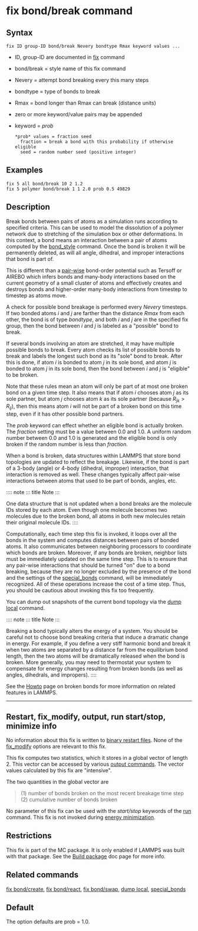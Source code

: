 # fix bond/break command

## Syntax

``` LAMMPS
fix ID group-ID bond/break Nevery bondtype Rmax keyword values ...
```

-   ID, group-ID are documented in [fix](fix) command

-   bond/break = style name of this fix command

-   Nevery = attempt bond breaking every this many steps

-   bondtype = type of bonds to break

-   Rmax = bond longer than Rmax can break (distance units)

-   zero or more keyword/value pairs may be appended

-   keyword = *prob*

        *prob* values = fraction seed
          fraction = break a bond with this probability if otherwise eligible
          seed = random number seed (positive integer)

## Examples

``` LAMMPS
fix 5 all bond/break 10 2 1.2
fix 5 polymer bond/break 1 1 2.0 prob 0.5 49829
```

## Description

Break bonds between pairs of atoms as a simulation runs according to
specified criteria. This can be used to model the dissolution of a
polymer network due to stretching of the simulation box or other
deformations. In this context, a bond means an interaction between a
pair of atoms computed by the [bond_style](bond_style) command. Once the
bond is broken it will be permanently deleted, as will all angle,
dihedral, and improper interactions that bond is part of.

This is different than a [pair-wise](pair_style) bond-order potential
such as Tersoff or AIREBO which infers bonds and many-body interactions
based on the current geometry of a small cluster of atoms and
effectively creates and destroys bonds and higher-order many-body
interactions from timestep to timestep as atoms move.

A check for possible bond breakage is performed every *Nevery*
timesteps. If two bonded atoms $i$ and $j$ are farther than the distance
*Rmax* from each other, the bond is of type *bondtype*, and both $i$ and
$j$ are in the specified fix group, then the bond between $i$ and $j$ is
labeled as a \"possible\" bond to break.

If several bonds involving an atom are stretched, it may have multiple
possible bonds to break. Every atom checks its list of possible bonds to
break and labels the longest such bond as its \"sole\" bond to break.
After this is done, if atom $i$ is bonded to atom $j$ in its sole bond,
and atom $j$ is bonded to atom $j$ in its sole bond, then the bond
between $i$ and $j$ is \"eligible\" to be broken.

Note that these rules mean an atom will only be part of at most one
broken bond on a given time step. It also means that if atom $i$ chooses
atom $j$ as its sole partner, but atom $j$ chooses atom $k$ as its sole
partner (because $R_{jk} > R_{ij}$), then this means atom $i$ will not
be part of a broken bond on this time step, even if it has other
possible bond partners.

The *prob* keyword can effect whether an eligible bond is actually
broken. The *fraction* setting must be a value between 0.0 and 1.0. A
uniform random number between 0.0 and 1.0 is generated and the eligible
bond is only broken if the random number is less than *fraction*.

When a bond is broken, data structures within LAMMPS that store bond
topologies are updated to reflect the breakage. Likewise, if the bond is
part of a 3-body (angle) or 4-body (dihedral, improper) interaction,
that interaction is removed as well. These changes typically affect
pair-wise interactions between atoms that used to be part of bonds,
angles, etc.

:::: note
::: title
Note
:::

One data structure that is not updated when a bond breaks are the
molecule IDs stored by each atom. Even though one molecule becomes two
molecules due to the broken bond, all atoms in both new molecules retain
their original molecule IDs.
::::

Computationally, each time step this fix is invoked, it loops over all
the bonds in the system and computes distances between pairs of bonded
atoms. It also communicates between neighboring processors to coordinate
which bonds are broken. Moreover, if any bonds are broken, neighbor
lists must be immediately updated on the same time step. This is to
ensure that any pair-wise interactions that should be turned \"on\" due
to a bond breaking, because they are no longer excluded by the presence
of the bond and the settings of the [special_bonds](special_bonds)
command, will be immediately recognized. All of these operations
increase the cost of a time step. Thus, you should be cautious about
invoking this fix too frequently.

You can dump out snapshots of the current bond topology via the [dump
local](dump) command.

:::: note
::: title
Note
:::

Breaking a bond typically alters the energy of a system. You should be
careful not to choose bond breaking criteria that induce a dramatic
change in energy. For example, if you define a very stiff harmonic bond
and break it when two atoms are separated by a distance far from the
equilibrium bond length, then the two atoms will be dramatically
released when the bond is broken. More generally, you may need to
thermostat your system to compensate for energy changes resulting from
broken bonds (as well as angles, dihedrals, and impropers).
::::

See the [Howto](Howto_broken_bonds) page on broken bonds for more
information on related features in LAMMPS.

------------------------------------------------------------------------

## Restart, fix_modify, output, run start/stop, minimize info

No information about this fix is written to [binary restart
files](restart). None of the [fix_modify](fix_modify) options are
relevant to this fix.

This fix computes two statistics, which it stores in a global vector of
length 2. This vector can be accessed by various [output
commands](Howto_output). The vector values calculated by this fix are
\"intensive\".

The two quantities in the global vector are

> (1) number of bonds broken on the most recent breakage time step
> (2) cumulative number of bonds broken

No parameter of this fix can be used with the *start/stop* keywords of
the [run](run) command. This fix is not invoked during [energy
minimization](minimize).

## Restrictions

This fix is part of the MC package. It is only enabled if LAMMPS was
built with that package. See the [Build package](Build_package) doc page
for more info.

## Related commands

[fix bond/create](fix_bond_create), [fix bond/react](fix_bond_react),
[fix bond/swap](fix_bond_swap), [dump local](dump),
[special_bonds](special_bonds)

## Default

The option defaults are prob = 1.0.
